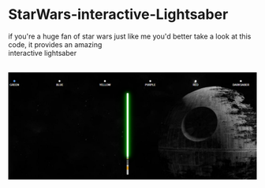 # StarWars-interactive-Lightsaber

<p> if you're a huge fan of star wars just like me you'd better take a look at this code, it provides an amazing<br/>
interactive lightsaber </p><br/>

<img src="assets/h1.png"/>
